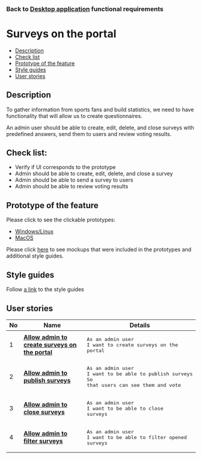 ### Back to [Desktop application](/sports_hub_portal/desktop_application_features/desktop_application_features_list/) functional requirements

# Surveys on the portal

- [Description](#description)
- [Check list](#check-list)
- [Prototype of the feature](#prototype-of-the-feature)
- [Style guides](#style-guides)
- [User stories](#user-stories)

## Description

To gather information from sports fans and build statistics, we need to have functionality that will allow us to create questionnaires.

An admin user should be able to create, edit, delete, and close surveys with predefined answers, send them to users and review voting results.

## Check list:

  - Verify if UI corresponds to the prototype
  - Admin should be able to create, edit, delete, and close a survey
  - Admin should be able to send a survey to users
  - Admin should be able to review voting results

## Prototype of the feature

Please click to see the clickable prototypes:
  - [Windows/Linux](https://www.figma.com/proto/Ksj2OpoHAg5lU963RHBPcO/Surveys?page-id=0%3A1073&node-id=7822%3A3127&viewport=266%2C48%2C0.04&scaling=min-zoom&starting-point-node-id=7822%3A3127)
  - [MacOS](https://www.figma.com/proto/Ksj2OpoHAg5lU963RHBPcO/Surveys?page-id=0%3A1&node-id=8321%3A5222&viewport=266%2C48%2C0.04&scaling=min-zoom&starting-point-node-id=8321%3A5222)

Please click [here](https://www.figma.com/file/Ksj2OpoHAg5lU963RHBPcO/Surveys?node-id=0%3A1) to see mockups that were included in the prototypes and additional style guides.

## Style guides

Follow [a link](https://www.figma.com/proto/0zkkf5WC77OSpvyD6YXpFE/Style-guides?page-id=0%3A1&node-id=19%3A5368&viewport=266%2C48%2C0.54&scaling=min-zoom&starting-point-node-id=19%3A5368) to the style guides

## User stories

No           |      Name     |   Details
------------ | ------------- | -------------
1 |[**Allow admin to create surveys on the portal**](/sports_hub_portal/desktop_application_features/surveys/user_stories/create_surveys)|<pre>As an admin user<br>I want to create surveys on the portal</pre>
2 |[**Allow admin to publish surveys**](/sports_hub_portal/desktop_application_features/surveys/user_stories/publish_survey)|<pre>As an admin user<br>I want to be able to publish surveys<br>So that users can see them and vote</pre>
3 |[**Allow admin to close surveys**](/sports_hub_portal/desktop_application_features/surveys/user_stories/close_survey)|<pre>As an admin user<br>I want to be able to close surveys</pre>
4 |[**Allow admin to filter surveys**](/sports_hub_portal/desktop_application_features/surveys/user_stories/filter_surveys)|<pre>As an admin user<br>I want to be able to filter opened surveys</pre>
